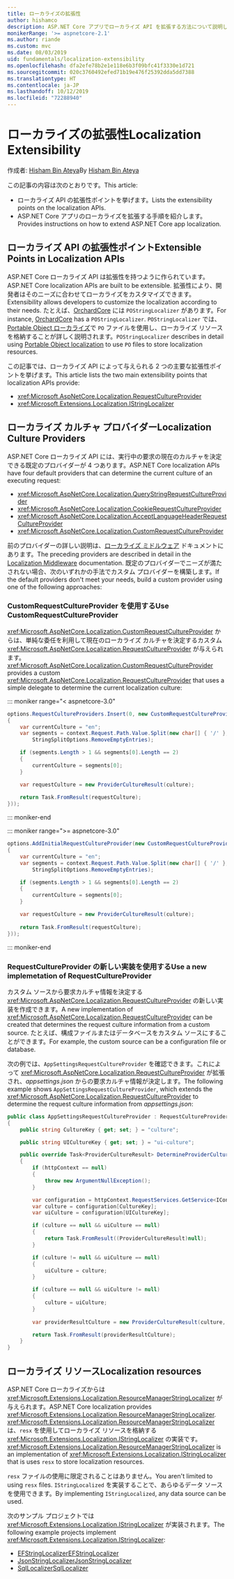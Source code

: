 ```yaml
---
title: ローカライズの拡張性
author: hishamco
description: ASP.NET Core アプリでローカライズ API を拡張する方法について説明します。
monikerRange: '>= aspnetcore-2.1'
ms.author: riande
ms.custom: mvc
ms.date: 08/03/2019
uid: fundamentals/localization-extensibility
ms.openlocfilehash: dfa2efe78b2e1e118e6b3f09bfc41f3330e1d721
ms.sourcegitcommit: 020c3760492efed71b19e476f25392dda5dd7388
ms.translationtype: HT
ms.contentlocale: ja-JP
ms.lasthandoff: 10/12/2019
ms.locfileid: "72288940"
---
```

# <a name="localization-extensibility"></a><span data-ttu-id="4cb28-103">ローカライズの拡張性</span><span class="sxs-lookup"><span data-stu-id="4cb28-103">Localization Extensibility</span></span>

<span data-ttu-id="4cb28-104">作成者: [Hisham Bin Ateya](https://github.com/hishamco)</span><span class="sxs-lookup"><span data-stu-id="4cb28-104">By [Hisham Bin Ateya](https://github.com/hishamco)</span></span>

<span data-ttu-id="4cb28-105">この記事の内容は次のとおりです。</span><span class="sxs-lookup"><span data-stu-id="4cb28-105">This article:</span></span>

* <span data-ttu-id="4cb28-106">ローカライズ API の拡張性ポイントを挙げます。</span><span class="sxs-lookup"><span data-stu-id="4cb28-106">Lists the extensibility points on the localization APIs.</span></span>
* <span data-ttu-id="4cb28-107">ASP.NET Core アプリのローカライズを拡張する手順を紹介します。</span><span class="sxs-lookup"><span data-stu-id="4cb28-107">Provides instructions on how to extend ASP.NET Core app localization.</span></span>

## <a name="extensible-points-in-localization-apis"></a><span data-ttu-id="4cb28-108">ローカライズ API の拡張性ポイント</span><span class="sxs-lookup"><span data-stu-id="4cb28-108">Extensible Points in Localization APIs</span></span>

<span data-ttu-id="4cb28-109">ASP.NET Core ローカライズ API は拡張性を持つように作られています。</span><span class="sxs-lookup"><span data-stu-id="4cb28-109">ASP.NET Core localization APIs are built to be extensible.</span></span> <span data-ttu-id="4cb28-110">拡張性により、開発者はそのニーズに合わせてローカライズをカスタマイズできます。</span><span class="sxs-lookup"><span data-stu-id="4cb28-110">Extensibility allows developers to customize the localization according to their needs.</span></span> <span data-ttu-id="4cb28-111">たとえば、[OrchardCore](https://github.com/orchardCMS/OrchardCore/) には `POStringLocalizer` があります。</span><span class="sxs-lookup"><span data-stu-id="4cb28-111">For instance, [OrchardCore](https://github.com/orchardCMS/OrchardCore/) has a `POStringLocalizer`.</span></span> <span data-ttu-id="4cb28-112">`POStringLocalizer` では、[Portable Object ローカライズ](xref:fundamentals/portable-object-localization)で `PO` ファイルを使用し、ローカライズ リソースを格納することが詳しく説明されます。</span><span class="sxs-lookup"><span data-stu-id="4cb28-112">`POStringLocalizer` describes in detail using [Portable Object localization](xref:fundamentals/portable-object-localization) to use `PO` files to store localization resources.</span></span>

<span data-ttu-id="4cb28-113">この記事では、ローカライズ API によって与えられる 2 つの主要な拡張性ポイントを挙げます。</span><span class="sxs-lookup"><span data-stu-id="4cb28-113">This article lists the two main extensibility points that localization APIs provide:</span></span> 

* <xref:Microsoft.AspNetCore.Localization.RequestCultureProvider>
* <xref:Microsoft.Extensions.Localization.IStringLocalizer>

## <a name="localization-culture-providers"></a><span data-ttu-id="4cb28-114">ローカライズ カルチャ プロバイダー</span><span class="sxs-lookup"><span data-stu-id="4cb28-114">Localization Culture Providers</span></span>

<span data-ttu-id="4cb28-115">ASP.NET Core ローカライズ API には、実行中の要求の現在のカルチャを決定できる既定のプロバイダーが 4 つあります。</span><span class="sxs-lookup"><span data-stu-id="4cb28-115">ASP.NET Core localization APIs have four default providers that can determine the current culture of an executing request:</span></span>

* <xref:Microsoft.AspNetCore.Localization.QueryStringRequestCultureProvider>
* <xref:Microsoft.AspNetCore.Localization.CookieRequestCultureProvider>
* <xref:Microsoft.AspNetCore.Localization.AcceptLanguageHeaderRequestCultureProvider>
* <xref:Microsoft.AspNetCore.Localization.CustomRequestCultureProvider>

<span data-ttu-id="4cb28-116">前のプロバイダーの詳しい説明は、[ローカライズ ミドルウェア](xref:fundamentals/localization) ドキュメントにあります。</span><span class="sxs-lookup"><span data-stu-id="4cb28-116">The preceding providers are described in detail in the [Localization Middleware](xref:fundamentals/localization) documentation.</span></span> <span data-ttu-id="4cb28-117">既定のプロバイダーでニーズが満たされない場合、次のいずれかの手法でカスタム プロバイダーを構築します。</span><span class="sxs-lookup"><span data-stu-id="4cb28-117">If the default providers don't meet your needs, build a custom provider using one of the following approaches:</span></span>

### <a name="use-customrequestcultureprovider"></a><span data-ttu-id="4cb28-118">CustomRequestCultureProvider を使用する</span><span class="sxs-lookup"><span data-stu-id="4cb28-118">Use CustomRequestCultureProvider</span></span>

<span data-ttu-id="4cb28-119"><xref:Microsoft.AspNetCore.Localization.CustomRequestCultureProvider> からは、単純な委任を利用して現在のローカライズ カルチャを決定するカスタム <xref:Microsoft.AspNetCore.Localization.RequestCultureProvider> が与えられます。</span><span class="sxs-lookup"><span data-stu-id="4cb28-119"><xref:Microsoft.AspNetCore.Localization.CustomRequestCultureProvider> provides a custom <xref:Microsoft.AspNetCore.Localization.RequestCultureProvider> that uses a simple delegate to determine the current localization culture:</span></span>

::: moniker range="< aspnetcore-3.0"
```csharp
options.RequestCultureProviders.Insert(0, new CustomRequestCultureProvider(async context =>
{
    var currentCulture = "en";
    var segments = context.Request.Path.Value.Split(new char[] { '/' }, 
        StringSplitOptions.RemoveEmptyEntries);

    if (segments.Length > 1 && segments[0].Length == 2)
    {
        currentCulture = segments[0];
    }

    var requestCulture = new ProviderCultureResult(culture);
    
    return Task.FromResult(requestCulture);
}));
```

::: moniker-end

::: moniker range=">= aspnetcore-3.0"
```csharp
options.AddInitialRequestCultureProvider(new CustomRequestCultureProvider(async context =>
{
    var currentCulture = "en";
    var segments = context.Request.Path.Value.Split(new char[] { '/' }, 
        StringSplitOptions.RemoveEmptyEntries);

    if (segments.Length > 1 && segments[0].Length == 2)
    {
        currentCulture = segments[0];
    }

    var requestCulture = new ProviderCultureResult(culture);
    
    return Task.FromResult(requestCulture);
}));
```

::: moniker-end

### <a name="use-a-new-implemetation-of-requestcultureprovider"></a><span data-ttu-id="4cb28-120">RequestCultureProvider の新しい実装を使用する</span><span class="sxs-lookup"><span data-stu-id="4cb28-120">Use a new implemetation of RequestCultureProvider</span></span>

<span data-ttu-id="4cb28-121">カスタム ソースから要求カルチャ情報を決定する <xref:Microsoft.AspNetCore.Localization.RequestCultureProvider> の新しい実装を作成できます。</span><span class="sxs-lookup"><span data-stu-id="4cb28-121">A new implementation of <xref:Microsoft.AspNetCore.Localization.RequestCultureProvider> can be created that determines the request culture information from a custom source.</span></span> <span data-ttu-id="4cb28-122">たとえば、構成ファイルまたはデータベースをカスタム ソースにすることができます。</span><span class="sxs-lookup"><span data-stu-id="4cb28-122">For example, the custom source can be a configuration file or database.</span></span>

<span data-ttu-id="4cb28-123">次の例では、`AppSettingsRequestCultureProvider` を確認できます。これによって <xref:Microsoft.AspNetCore.Localization.RequestCultureProvider> が拡張され、*appsettings.json* からの要求カルチャ情報が決定します。</span><span class="sxs-lookup"><span data-stu-id="4cb28-123">The following example shows `AppSettingsRequestCultureProvider`, which extends the <xref:Microsoft.AspNetCore.Localization.RequestCultureProvider> to determine the request culture information from *appsettings.json*:</span></span>

```csharp
public class AppSettingsRequestCultureProvider : RequestCultureProvider
{
    public string CultureKey { get; set; } = "culture";

    public string UICultureKey { get; set; } = "ui-culture";

    public override Task<ProviderCultureResult> DetermineProviderCultureResult(HttpContext httpContext)
    {
        if (httpContext == null)
        {
            throw new ArgumentNullException();
        }

        var configuration = httpContext.RequestServices.GetService<IConfigurationRoot>();
        var culture = configuration[CultureKey];
        var uiCulture = configuration[UICultureKey];

        if (culture == null && uiCulture == null)
        {
            return Task.FromResult((ProviderCultureResult)null);
        }

        if (culture != null && uiCulture == null)
        {
            uiCulture = culture;
        }

        if (culture == null && uiCulture != null)
        {
            culture = uiCulture;
        }
        
        var providerResultCulture = new ProviderCultureResult(culture, uiCulture);

        return Task.FromResult(providerResultCulture);
    }
}
```

## <a name="localization-resources"></a><span data-ttu-id="4cb28-124">ローカライズ リソース</span><span class="sxs-lookup"><span data-stu-id="4cb28-124">Localization resources</span></span>

<span data-ttu-id="4cb28-125">ASP.NET Core ローカライズからは <xref:Microsoft.Extensions.Localization.ResourceManagerStringLocalizer> が与えられます。</span><span class="sxs-lookup"><span data-stu-id="4cb28-125">ASP.NET Core localization provides <xref:Microsoft.Extensions.Localization.ResourceManagerStringLocalizer>.</span></span> <span data-ttu-id="4cb28-126"><xref:Microsoft.Extensions.Localization.ResourceManagerStringLocalizer> は、`resx` を使用してローカライズ リソースを格納する <xref:Microsoft.Extensions.Localization.IStringLocalizer> の実装です。</span><span class="sxs-lookup"><span data-stu-id="4cb28-126"><xref:Microsoft.Extensions.Localization.ResourceManagerStringLocalizer> is an implementation of <xref:Microsoft.Extensions.Localization.IStringLocalizer> that is uses `resx` to store localization resources.</span></span>

<span data-ttu-id="4cb28-127">`resx` ファイルの使用に限定されることはありません。</span><span class="sxs-lookup"><span data-stu-id="4cb28-127">You aren't limited to using `resx` files.</span></span> <span data-ttu-id="4cb28-128">`IStringLocalized` を実装することで、あらゆるデータ ソースを使用できます。</span><span class="sxs-lookup"><span data-stu-id="4cb28-128">By implementing `IStringLocalized`, any data source can be used.</span></span>

<span data-ttu-id="4cb28-129">次のサンプル プロジェクトでは <xref:Microsoft.Extensions.Localization.IStringLocalizer> が実装されます。</span><span class="sxs-lookup"><span data-stu-id="4cb28-129">The following example projects implement <xref:Microsoft.Extensions.Localization.IStringLocalizer>:</span></span> 

* [<span data-ttu-id="4cb28-130">EFStringLocalizer</span><span class="sxs-lookup"><span data-stu-id="4cb28-130">EFStringLocalizer</span></span>](https://github.com/aspnet/Entropy/tree/master/samples/Localization.EntityFramework)
* [<span data-ttu-id="4cb28-131">JsonStringLocalizer</span><span class="sxs-lookup"><span data-stu-id="4cb28-131">JsonStringLocalizer</span></span>](https://github.com/hishamco/My.Extensions.Localization.Json)
* [<span data-ttu-id="4cb28-132">SqlLocalizer</span><span class="sxs-lookup"><span data-stu-id="4cb28-132">SqlLocalizer</span></span>](https://github.com/damienbod/AspNetCoreLocalization)
